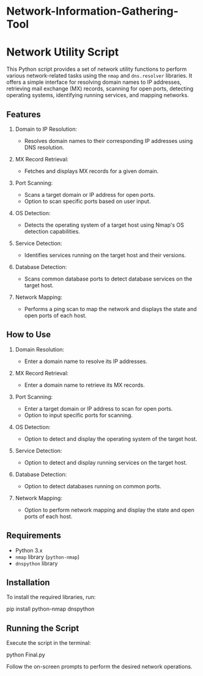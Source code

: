 # Network-Information-Gathering-Tool


# Network Utility Script

This Python script provides a set of network utility functions to perform various network-related tasks using the `nmap` and `dns.resolver` libraries. It offers a simple interface for resolving domain names to IP addresses, retrieving mail exchange (MX) records, scanning for open ports, detecting operating systems, identifying running services, and mapping networks. 

## Features

1. Domain to IP Resolution:
   - Resolves domain names to their corresponding IP addresses using DNS resolution.

2. MX Record Retrieval:
   - Fetches and displays MX records for a given domain.

3. Port Scanning:
   - Scans a target domain or IP address for open ports.
   - Option to scan specific ports based on user input.

4. OS Detection:
   - Detects the operating system of a target host using Nmap's OS detection capabilities.

5. Service Detection:
   - Identifies services running on the target host and their versions.

6. Database Detection:
   - Scans common database ports to detect database services on the target host.

7. Network Mapping:
   - Performs a ping scan to map the network and displays the state and open ports of each host.

## How to Use

1. Domain Resolution:
   - Enter a domain name to resolve its IP addresses.

2. MX Record Retrieval:
   - Enter a domain name to retrieve its MX records.

3. Port Scanning:
   - Enter a target domain or IP address to scan for open ports.
   - Option to input specific ports for scanning.

4. OS Detection:
   - Option to detect and display the operating system of the target host.

5. Service Detection:
   - Option to detect and display running services on the target host.

6. Database Detection:
   - Option to detect databases running on common ports.

7. Network Mapping:
   - Option to perform network mapping and display the state and open ports of each host.

## Requirements

- Python 3.x
- `nmap` library (`python-nmap`)
- `dnspython` library

## Installation

To install the required libraries, run:

pip install python-nmap dnspython


## Running the Script

Execute the script in the terminal:

python Final.py

Follow the on-screen prompts to perform the desired network operations.


